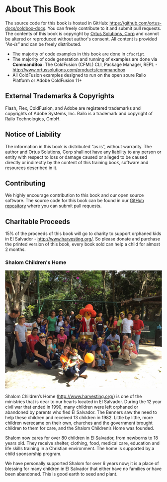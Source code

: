 # About This Book
The source code for this book is hosted in GitHub: https://github.com/ortus-docs/coldbox-docs. You can freely contribute to it and submit pull requests.  The contents of this book is copyright by [Ortus Solutions, Corp](https://www.ortussolutions.com) and cannot be altered or reproduced without author's consent.  All content is provided *"As-Is"* and can be freely distributed.

* The majority of code examples in this book are done in `cfscript`.
* The majority of code generation and running of examples are done via **CommandBox**: The ColdFusion (CFML) CLI, Package Manager, REPL - http://www.ortussolutions.com/products/commandbox
* All ColdFusion examples designed to run on the open soure Railo Platform or Adobe ColdFusion 11+


## External Trademarks & Copyrights
Flash, Flex, ColdFusion, and Adobe are registered trademarks and copyrights of Adobe Systems, Inc. Railo is a trademark and copyright of Railo Technologies, GmbH.

## Notice of Liability
The information in this book is distributed “as is”, without warranty.  The author and Ortus Solutions, Corp shall not have any liability to any person or entity with respect to loss or damage caused or alleged to be caused directly or indirectly by the content of this training book, software and resources described in it.


## Contributing
We highly encourage contribution to this book and our open source software.  The source code for this book can be found in our [GitHub repository](https://github.com/ColdBox/coldbox-docs) where you can submit pull requests.


## Charitable Proceeds

15% of the proceeds of this book will go to charity to support orphaned kids in El Salvador - http://www.harvesting.org/. So please donate and purchase the printed version of this book, every book sold can help a child for almost 2 months.

### Shalom Children's Home

![Shalom Children's Home](/images/shalom.jpg)

Shalom Children’s Home (http://www.harvesting.org/) is one of the ministries that is dear to our hearts located in El Salvador.  During the 12 year civil war that ended in 1990, many children were left orphaned or abandoned by parents who fled El Salvador. The Benners saw the need to help these children and received 13 children in 1982. Little by little, more children werecame on their own, churches and the government brought children to them for care, and the Shalom Children’s Home was founded.

Shalom now cares for over 80 children in El Salvador, from newborns to 18 years old.  They receive shelter, clothing, food, medical care, education and life skills training in a Christian environment.  The home is supported by a child sponsorship program.

We have personally supported Shalom for over 6 years now; it is a place of blessing for many children in El Salvador that either have no families or have been abandoned.  This is good earth to seed and plant.

